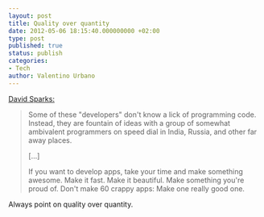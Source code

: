 ```yaml
---
layout: post
title: Quality over quantity
date: 2012-05-06 18:15:40.000000000 +02:00
type: post
published: true
status: publish
categories:
- Tech
author: Valentino Urbano 
---
```


[David Sparks:][0]

> Some of these "developers" don't know a lick of programming code. Instead, they are fountain of ideas with a group of somewhat ambivalent programmers on speed dial in India, Russia, and other far away places.
> 
> [...]
> 
> If you want to develop apps, take your time and make something awesome. Make it fast. Make it beautiful. Make something you're proud of. Don't make 60 crappy apps: Make one really good one.

Always point on quality over quantity.


[0]: http://www.macsparky.com/blog/2012/2/6/speculative-developers.html